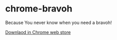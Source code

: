 # chrome-bravoh
Because You never know when you need a bravoh!

[Downlaod in Chrome web store](https://chrome.google.com/webstore/detail/bravoh/jjnhligjeedbcmfdconihcbkkabkabbp?hl=it)
